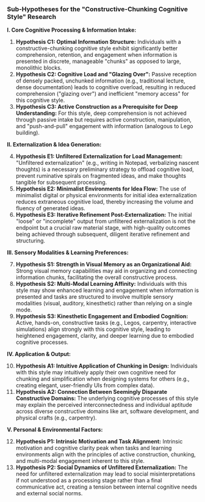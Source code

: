### Sub-Hypotheses for the "Constructive-Chunking Cognitive Style" Research

**I. Core Cognitive Processing & Information Intake:**

1.  **Hypothesis C1: Optimal Information Structure:** Individuals with a constructive-chunking cognitive style exhibit significantly better comprehension, retention, and engagement when information is presented in discrete, manageable "chunks" as opposed to large, monolithic blocks.
2.  **Hypothesis C2: Cognitive Load and "Glazing Over":** Passive reception of densely packed, unchunked information (e.g., traditional lecture, dense documentation) leads to cognitive overload, resulting in reduced comprehension ("glazing over") and inefficient "memory access" for this cognitive style.
3.  **Hypothesis C3: Active Construction as a Prerequisite for Deep Understanding:** For this style, deep comprehension is not achieved through passive intake but requires active construction, manipulation, and "push-and-pull" engagement with information (analogous to Lego building).

**II. Externalization & Idea Generation:**

4.  **Hypothesis E1: Unfiltered Externalization for Load Management:** "Unfiltered externalization" (e.g., writing in Notepad, verbalizing nascent thoughts) is a necessary preliminary strategy to offload cognitive load, prevent ruminative spirals on fragmented ideas, and make thoughts tangible for subsequent processing.
5.  **Hypothesis E2: Minimalist Environments for Idea Flow:** The use of minimalist digital or physical environments for initial idea externalization reduces extraneous cognitive load, thereby increasing the volume and fluency of generated ideas.
6.  **Hypothesis E3: Iterative Refinement Post-Externalization:** The initial "loose" or "incomplete" output from unfiltered externalization is not the endpoint but a crucial raw material stage, with high-quality outcomes being achieved through subsequent, diligent iterative refinement and structuring.

**III. Sensory Modalities & Learning Preferences:**

7.  **Hypothesis S1: Strength in Visual Memory as an Organizational Aid:** Strong visual memory capabilities may aid in organizing and connecting information chunks, facilitating the overall constructive process.
8.  **Hypothesis S2: Multi-Modal Learning Affinity:** Individuals with this style may show enhanced learning and engagement when information is presented and tasks are structured to involve multiple sensory modalities (visual, auditory, kinesthetic) rather than relying on a single mode.
9.  **Hypothesis S3: Kinesthetic Engagement and Embodied Cognition:** Active, hands-on, constructive tasks (e.g., Legos, carpentry, interactive simulations) align strongly with this cognitive style, leading to heightened engagement, clarity, and deeper learning due to embodied cognitive processes.

**IV. Application & Output:**

10. **Hypothesis A1: Intuitive Application of Chunking in Design:** Individuals with this style may intuitively apply their own cognitive need for chunking and simplification when designing systems for others (e.g., creating elegant, user-friendly UIs from complex data).
11. **Hypothesis A2: Connection Between Seemingly Disparate Constructive Domains:** The underlying cognitive processes of this style may explain the perceived interconnectedness and individual aptitude across diverse constructive domains like art, software development, and physical crafts (e.g., carpentry).

**V. Personal & Environmental Factors:**

12. **Hypothesis P1: Intrinsic Motivation and Task Alignment:** Intrinsic motivation and cognitive clarity peak when tasks and learning environments align with the principles of active construction, chunking, and multi-modal engagement inherent to this style.
13. **Hypothesis P2: Social Dynamics of Unfiltered Externalization:** The need for unfiltered externalization may lead to social misinterpretations if not understood as a processing stage rather than a final communicative act, creating a tension between internal cognitive needs and external social norms.